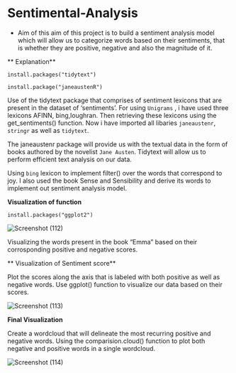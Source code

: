
# Sentimental-Analysis
 
 * Aim of this aim of this project is to build a sentiment analysis model which will allow us to categorize words based on their sentiments, that is whether they are positive, negative and also the magnitude of it.

** Explanation**

 `install.packages("tidytext")`
 
`install.package("janeaustenR")`

Use of the tidytext package that comprises of sentiment lexicons that are present in the dataset of ‘sentiments’.
For using `Unigrams` , i have used three lexicons AFINN, bing,loughran.
Then retrieving  these lexicons using the get_sentiments() function.
Now  i have imported all libaries  `janeaustenr`, `stringr` as well as `tidytext`.

The janeaustenr package will provide us with the textual data in the form of books authored by the novelist ``Jane Austen``. Tidytext will allow us to perform efficient text analysis on our data.

Using `bing` lexicon to  implement filter() over the words that correspond to joy. I also used the book Sense and Sensibility and derive its words to implement out sentiment analysis model.

**Visualization of function**

`install.packages("ggplot2")`



![Screenshot (112)](https://user-images.githubusercontent.com/61081130/114127656-458c0080-9918-11eb-8d8f-ca2717b271de.png)


 Visualizing the words present in the book “Emma” based on their corrosponding positive and negative scores.
 
 ** Visualization of Sentiment score**

Plot the scores along the axis that is labeled with both positive as well as negative words. Use ggplot() function to visualize our data based on their scores.



![Screenshot (113)](https://user-images.githubusercontent.com/61081130/114127755-7b30e980-9918-11eb-8182-4086bf70ac3e.png)


**Final Visualization**

Create a wordcloud that will delineate the most recurring positive and negative words.
Using the comparision.cloud() function to plot both negative and positive words in a single wordcloud.



![Screenshot (114)](https://user-images.githubusercontent.com/61081130/114127313-d2828a00-9917-11eb-98df-fd96a802a58d.png)




